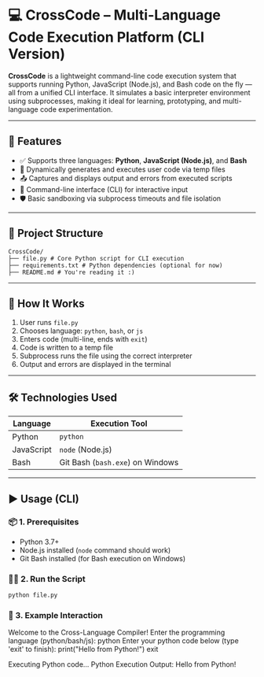 # 💻 CrossCode – Multi-Language Code Execution Platform (CLI Version)

**CrossCode** is a lightweight command-line code execution system that supports running Python, JavaScript (Node.js), and Bash code on the fly — all from a unified CLI interface. It simulates a basic interpreter environment using subprocesses, making it ideal for learning, prototyping, and multi-language code experimentation.

---

## 🚀 Features

- ✅ Supports three languages: **Python**, **JavaScript (Node.js)**, and **Bash**
- 🧠 Dynamically generates and executes user code via temp files
- 📤 Captures and displays output and errors from executed scripts
- 🔁 Command-line interface (CLI) for interactive input
- 🛡️ Basic sandboxing via subprocess timeouts and file isolation

---

## 📂 Project Structure

```
CrossCode/
├── file.py # Core Python script for CLI execution
├── requirements.txt # Python dependencies (optional for now)
├── README.md # You're reading it :)

```


---

## 🧪 How It Works

1. User runs `file.py`
2. Chooses language: `python`, `bash`, or `js`
3. Enters code (multi-line, ends with `exit`)
4. Code is written to a temp file
5. Subprocess runs the file using the correct interpreter
6. Output and errors are displayed in the terminal

---

## 🛠️ Technologies Used

| Language     | Execution Tool    |
|--------------|-------------------|
| Python       | `python`          |
| JavaScript   | `node` (Node.js)  |
| Bash         | Git Bash (`bash.exe`) on Windows |

---

## ▶️ Usage (CLI)

### 📦 1. Prerequisites

- Python 3.7+
- Node.js installed (`node` command should work)
- Git Bash installed (for Bash execution on Windows)

### 🧑‍💻 2. Run the Script

```bash
python file.py
```

### 📝 3. Example Interaction
Welcome to the Cross-Language Compiler!
Enter the programming language (python/bash/js): python
Enter your python code below (type 'exit' to finish):
print("Hello from Python!")
exit

Executing Python code...
Python Execution Output: Hello from Python!

